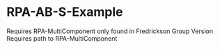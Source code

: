 # RPA-AB-S-Example
Requires RPA-MultiComponent only found in Fredrickson Group Version
Requires path to RPA-MultiComponent 

